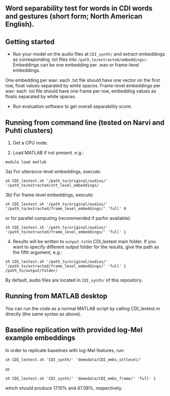 ## Word separability test for words in CDI words and gestures (short form; North American English).


## Getting started

* Run your model on the audio files at `CDI_synth/` and extract embeddings as corresponding .txt files into `/path_to/extracted/embeddings/`. Embeddings can be one embedding per .wav or frame-level embeddings.

One embedding per wav: each .txt file should have one vector on the first row, float values separated by white spaces.
Frame-level embeddings per wav: each .txt file should have one frame per row, embedding values as floats separated by white spaces.  

* Run evaluation software to get overall separability score.


## Running from command line (tested on Narvi and Puhti clusters)

1) Get a CPU node.  

2) Load MATLAB if not present. e.g.:  

`module load matlab`  

3a) For utterance-level embeddings, execute:  

`sh CDI_lextest.sh '/path_to/original/audios/' '/path_to/extracted/utt_level_embeddings/`

3b) For frame-level embeddings, execute:  

`sh CDI_lextest.sh '/path_to/original/audios/' '/path_to/extracted/frame_level_embeddings/' 'full' 0`

or for parallel computing (recommended if parfor available):  

`sh CDI_lextest.sh '/path_to/original/audios/' '/path_to/extracted/frame_level_embeddings/' 'full' 1`

4) Results will be written to `output.txt`in CDI_lextest main folder. If you want to specify different output folder for the results, give the path as the fifth argument, e.g.:  

`sh CDI_lextest.sh '/path_to/original/audios/' '/path_to/extracted/frame_level_embeddings/' 'full' 1 /path_to/output/folder/`

By default, audio files are located in `CDI_synth/` of this repository.



## Running from MATLAB desktop

You can run the code as a normal MATLAB script by calling CDI_lextest.m directly (the same syntax as above).

## Baseline replication with provided log-Mel example embeddings

In order to replicate baselines with log-Mel features, run:

`sh CDI_lextest.sh 'CDI_synth/' 'demodata/CDI_embs_uttlevel/'`

or

`sh CDI_lextest.sh 'CDI_synth/' 'demodata/CDI_embs_frame/' 'full' 1`

which should produce 17.10% and 47.08%, respectively.
